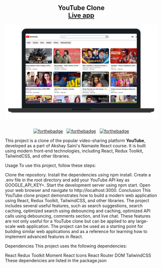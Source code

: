 <h2 align="center">
  YouTube Clone<br/>
  <a target="_blank" href="https://rahul-jassal-jusmusic.vercel.app/" target="_blank">Live app</a>
</h2>
<div align="center">
  <img alt="Demo" src="./src/assets/Youtube.png" />
</div>

<br/>
<center>

[![forthebadge](https://forthebadge.com/images/badges/built-with-love.svg)](https://forthebadge.com) &nbsp;
[![forthebadge](https://forthebadge.com/images/badges/made-with-javascript.svg)](https://forthebadge.com) &nbsp;
[![forthebadge](https://forthebadge.com/images/badges/open-source.svg)](https://forthebadge.com)

</center>

<p>
 
This project is a clone of the popular video-sharing platform <b>YouTube</b>, developed as a part of Akshay Saini's Namaste React course. It is built using modern front-end technologies, including React, Redux Toolkit, TailwindCSS, and other libraries.

</p>

Usage
To use this project, follow these steps:

Clone the repository.
Install the dependencies using npm install.
Create a .env file in the root directory and add your YouTube API key as GOOGLE_API_KEY=<your-api-key>.
Start the development server using npm start.
Open your web browser and navigate to http://localhost:3000.
Conclusion
This YouTube clone project demonstrates how to build a modern web application using React, Redux Toolkit, TailwindCSS, and other libraries. The project includes several useful features, such as search suggestions, search caching, optimized search using debouncing and caching, optimized API calls using debouncing, comments section, and live chat. These features are not only useful for a YouTube clone but can be applied to any large-scale web application. The project can be used as a starting point for building similar web applications and as a reference for learning how to implement advanced features in React.

Dependencies
This project uses the following dependencies:

React
Redux Toolkit
Moment
React Icons
React Router DOM
TailwindCSS
These dependencies are listed in the package.json
